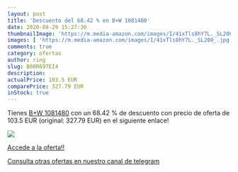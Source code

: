```yaml
---
layout: post
title: 'Descuento del 68.42 % en B+W 1081480'
date: 2020-08-29 15:27:30
thumbnailImage: 'https://m.media-amazon.com/images/I/41xTls8hY7L._SL200_.jpg'
images: [ 'https://m.media-amazon.com/images/I/41xTls8hY7L._SL200_.jpg' ]
comments: true
category: ofertas
author: ring
slug: B00R697EI4
description:
actualPrice: 103.5 EUR
comparePrice: 327.79 EUR
inStock: true
---
```


Tienes [B+W 1081480](https://www.amazon.com/dp/B00R697EI4/?tag=redken08-20) con un 68.42 % de descuento con precio de oferta de 103.5 EUR (original: 327.79 EUR) en el siguiente enlace!

[![](https://m.media-amazon.com/images/I/41xTls8hY7L._SL200_.jpg)](https://www.amazon.com/dp/B00R697EI4/?tag=redken08-20)

[Accede a la oferta!!](https://www.amazon.com/dp/B00R697EI4/?tag=redken08-20)

[Consulta otras ofertas en nuestro canal de telegram](https://t.me/s/ofertas25)
